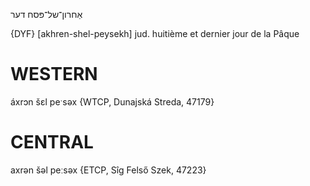 אַחרון־של־פּסח
דער

{DYF}
[akhren-shel-peysekh] jud. huitième et dernier jour de la Pâque

WESTERN
========

áxrɔn šɛl peˑsəx {WTCP, Dunajská Streda, 47179}

CENTRAL
========

axrən šəl peːsəx {ETCP, Sîg Felső Szek, 47223}
